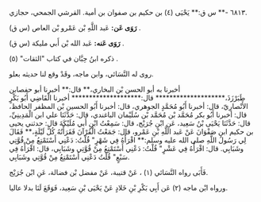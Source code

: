 ٦٨١٣ -** س ق:** يَحْيَى (٤) بن حكيم بن صفوان بن أمية. القرشي الجمحي، حجازي.

**رَوَى عَن:** عَبد اللَّهِ بْن عَمْرو بْن العاص (س ق) .

**رَوَى عَنه:** عَبد الله بْن أَبي مليكة (س ق) .

ذكره ابنُ حِبَّان في كتاب "الثقات" (٥) .

روى له النَّسَائي، وابن ماجه، وقَدْ وقع لنا حديثه بعلو.

أخبرنا به أبو الحسن بْن البخاري،** قال:** أخبرنا أبو حفصابن طَبَرْزَذَ،******************** قال:******************** أخبرنا الْقَاضِي أَبُو بَكْرٍ الأَنْصارِيّ، قال: أخبرنا أَبُو مُحَمَّدٍ الجوهري، قال: أخبرنا أَبُو الحسين بْن المظفر الحافظ، قال: أخبرنا أَبُو بكر مُحَمَّد بْن مُحَمَّد بْن سُلَيْمان الباغندي، قال: حَدَّثَنَا علي ابن الْمَدِينِيِّ، قال: حَدَّثَنَا يَحْيَى بْنُ سَعِيد، عَنِ ابْنِ جُرَيْج، قال: سَمِعْتُ ابْنِ أَبي مُلَيْكَةَ قال: حدثني يحيى بن حكيم ابن صَفْوَانَ عَنْ عَبد اللَّهِ بْنِ عَمْرو، قال: جَمَعْتُ الْقُرْآنَ فَقَرَأْتُهُ كُلَّ لَيْلَةٍ،** فَقَالَ لِي رَسُولُ اللَّهِ صلى الله عليه وسلم:** اقْرَأْهُ فِي شَهْرٍ" قُلْتُ: دَعْنِي أَسْتَمْتِعُ مِنْ قُوَّتِي وشَبَابِي. قال: اقْرَأْهُ فِي عَشْرٍ" قُلْتُ: دَعْنِي أَسْتَمْتِعُ مِنْ قُوَّتِي وشَبَابِي، قال: اقْرَأْهُ فِي سَبْعٍ" قُلْتُ دَعْنِي أَسْتَمْتِعُ مِنْ قُوَّتِي وشَبَابِي.

فَأَبَى رواه النَّسَائي (١) ، عَنْ قتيبة، عَنْ مفضل بْن فضالة، عَنِ ابْن جُرَيْج.

ورواه ابْن ماجه (٢) عَن أَبِي بَكْرِ بْنِ خَلادٍ عَنْ يَحْيَى بْنِ سَعِيد، فَوَقَعَ لَنَا بدلا عاليا.